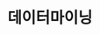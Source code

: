 ---
title: "데이터마이닝"
layout: category
permalink: /전공/데이터마이닝/
author_profile: true
sidebar_main: true
taxonomy: 데이터마이닝
---